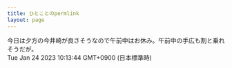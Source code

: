 ```yaml
---
title: ひとことのpermlink
layout: page
---
```

<div class="box" dt="1674522824950">
  今日は夕方の今井崎が良さそうなので午前中はお休み。午前中の手広も割と乗れそうだが。
  <div class="content is-small">Tue Jan 24 2023 10:13:44 GMT+0900 (日本標準時)</div>
</div>